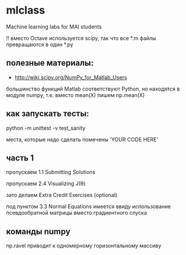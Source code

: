 # mlclass
Machine learning labs for MAI students


!! вместо Octave используется scipy, так что все *.m файлы превращаются в один *.py


## полезные материалы:

+ http://wiki.scipy.org/NumPy_for_Matlab_Users

большинство функций Matlab соответствуют Python, но находятся в модуле numpy,
т.е. вместо mean(X) пишем np.mean(X)


## как запускать тесты:

python -m unittest -v test_sanity

места, которые надо сделать помечены 'YOUR CODE HERE'

## часть 1

пропускаем 1.1 Submitting Solutions

пропускаем 2.4 Visualizing J(θ)

зато делаем Extra Credit Exercises (optional)

под пунктом 3.3 Normal Equations
имеется ввиду использование псевдообратной матрицы вместо градиентного спуска







## команды numpy

np.ravel приводит к одномерному горизонтальному массиву
